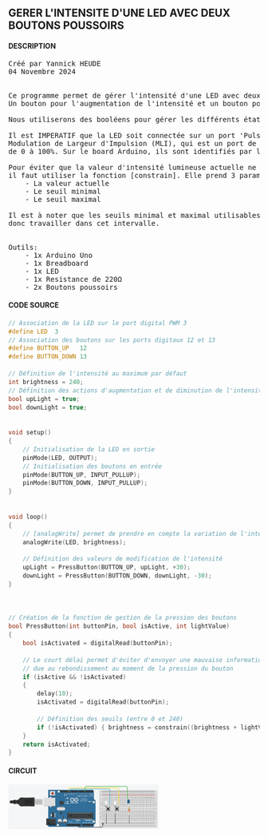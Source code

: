 ## GERER L'INTENSITE D'UNE LED AVEC DEUX BOUTONS POUSSOIRS

#### DESCRIPTION

<pre>
Créé par Yannick HEUDE
04 Novembre 2024


Ce programme permet de gérer l'intensité d'une LED avec deux boutons poussoirs.
Un bouton pour l'augmentation de l'intensité et un bouton pour la diminution.

Nous utiliserons des booléens pour gérer les différents états des boutons et de la LED.

Il est IMPERATIF que la LED soit connectée sur un port 'Pulse Width Modulation' (PWM) ou 
Modulation de Largeur d'Impulsion (MLI), qui est un port de gestion de modulation allant
de 0 à 100%. Sur le board Arduino, ils sont identifiés par le signe [~].

Pour éviter que la valeur d'intensité lumineuse actuelle ne dépasse un seuil donné,
il faut utiliser la fonction [constrain]. Elle prend 3 paramètres:
    - La valeur actuelle
    - Le seuil minimal
    - Le seuil maximal
    
Il est à noter que les seuils minimal et maximal utilisables sont (0 - 255), nous pouvons
donc travailler dans cet intervalle.


Outils:
    - 1x Arduino Uno
    - 1x Breadboard
    - 1x LED
    - 1x Resistance de 220Ω
    - 2x Boutons poussoirs
</pre>

#### CODE SOURCE

```c
// Association de la LED sur le port digital PWM 3
#define LED  3
// Association des boutons sur les ports digitaux 12 et 13
#define BUTTON_UP   12
#define BUTTON_DOWN 13

// Définition de l'intensité au maximum par défaut
int brightness = 240;
// Définition des actions d'augmentation et de diminution de l'intensité
bool upLight = true;
bool downLight = true;


void setup()
{
    // Initialisation de la LED en sortie
    pinMode(LED, OUTPUT);
    // Initialisation des boutons en entrée
    pinMode(BUTTON_UP, INPUT_PULLUP);
    pinMode(BUTTON_DOWN, INPUT_PULLUP);
}


void loop()
{
    // [analogWrite] permet de prendre en compte la variation de l'intensité
    analogWrite(LED, brightness);

    // Définition des valeurs de modification de l'intensité
    upLight = PressButton(BUTTON_UP, upLight, +30);
    downLight = PressButton(BUTTON_DOWN, downLight, -30);
}



// Création de la fonction de gestion de la pression des boutons
bool PressButton(int buttonPin, bool isActive, int lightValue)
{
    bool isActivated = digitalRead(buttonPin);

    // Le court délai permet d'éviter d'envoyer une mauvaise information à la LED
    // due au rebondissement au moment de la pression du bouton
    if (isActive && !isActivated)
    {
        delay(10);
        isActivated = digitalRead(buttonPin);

        // Définition des seuils (entre 0 et 240)
        if (!isActivated) { brightness = constrain((brightness + lightValue), 0, 240); }
    }
    return isActivated;
}
```

#### CIRCUIT

<div align="left">
    <img
        src="https://github.com/AyckinnLisa/arduino/blob/main/pics/04.png"
        style="width:60%">
</div>
